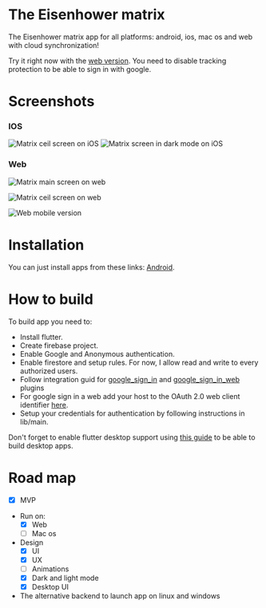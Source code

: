 # The Eisenhower matrix

The Eisenhower matrix app for all platforms: android, ios, mac os and web with cloud synchronization! 

Try it right now with the [web version](https://maksimka101.github.io/Eisenhower-matrix-web/). 
You need to disable tracking protection to be able to sign in with google. 

# Screenshots
### IOS
![Matrix ceil screen on iOS](https://ibb.co/1rQVx8j)
![Matrix screen in dark mode on iOS](https://ibb.co/f0fn7rX)

### Web
![Matrix main screen on web](https://ibb.co/QPD2fLy)

![Matrix ceil screen on web](https://ibb.co/sgNPptq)

![Web mobile version](https://ibb.co/3dcCZBj)


# Installation
You can just install apps from these links: [Android](https://yadi.sk/d/c4RXyhb36WlLzQ).


# How to build
To build app you need to:
 - Install flutter.
 - Create firebase project.
 - Enable Google and Anonymous authentication.
 - Enable firestore and setup rules. For now, I allow read and write to every authorized users.
 - Follow integration guid for [google_sign_in](https://pub.dev/packages/google_sign_in) 
    and [google_sign_in_web](https://pub.dev/packages/google_sign_in_web) plugins
 - For google sign in a web add your host to the OAuth 2.0 web client identifier 
   [here](https://console.cloud.google.com/apis/credentials?).
 - Setup your credentials for authentication by following instructions in lib/main. 
 
 Don't forget to enable flutter desktop support using [this guide](https://flutter.dev/desktop) to be able to build desktop apps.
 
# Road map
- [x] MVP

- Run on:
  - [x] Web
  - [ ] Mac os

- Design
  - [X] UI
  - [X] UX
  - [ ] Animations
  - [X] Dark and light mode
  - [X] Desktop UI

- The alternative backend to launch app on linux and windows
